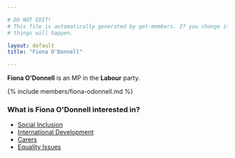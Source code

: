 ```yaml
---

# DO NOT EDIT!
# This file is automatically generated by get-members. If you change it, bad
# things will happen.

layout: default
title: "Fiona O'Donnell"

---
```


**Fiona O'Donnell** is an MP in the **Labour** party.

{% include members/fiona-odonnell.md %}

### What is Fiona O'Donnell interested in?


* [Social Inclusion](/interests/social-inclusion.html)
* [International Development](/interests/international-development.html)
* [Carers](/interests/carers.html)
* [Equality Issues](/interests/equality-issues.html)
